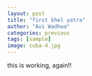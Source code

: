 ```yaml
---
layout: post
title: "first khel yatra"
author: "Avi Wadhwa"
categories: previous
tags: [sample]
image: cuba-4.jpg
---
```


this is working, again!!
